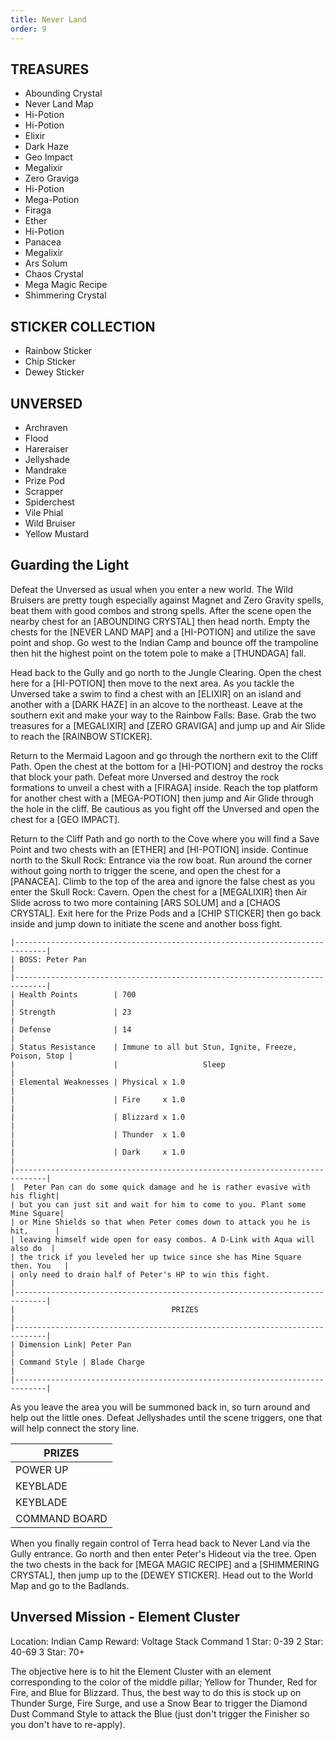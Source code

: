 ```yaml
---
title: Never Land
order: 9
---
```



##         TREASURES ##

*  Abounding Crystal
*  Never Land Map
*  Hi-Potion
*  Hi-Potion
*  Elixir
*  Dark Haze
*  Geo Impact
*  Megalixir
*  Zero Graviga
*  Hi-Potion
*  Mega-Potion
*  Firaga
*  Ether
*  Hi-Potion
*  Panacea
*  Megalixir
*  Ars Solum
*  Chaos Crystal
*  Mega Magic Recipe
*  Shimmering Crystal

##         STICKER COLLECTION ##

*  Rainbow Sticker
*  Chip Sticker
*  Dewey Sticker

##         UNVERSED ##

* Archraven
* Flood
* Hareraiser
* Jellyshade
* Mandrake
* Prize Pod
* Scrapper
* Spiderchest
* Vile Phial
* Wild Bruiser
* Yellow Mustard

## Guarding the Light ##

Defeat the Unversed as usual when you enter a new world. The Wild Bruisers
are pretty tough especially against Magnet and Zero Gravity spells, beat them
with good combos and strong spells. After the scene open the nearby chest for an
[ABOUNDING CRYSTAL] then head north. Empty the chests for the [NEVER LAND MAP]
and a [HI-POTION] and utilize the save point and shop. Go west to the Indian
Camp and bounce off the trampoline then hit the highest point on the totem pole
to make a [THUNDAGA] fall.

Head back to the Gully and go north to the Jungle Clearing. Open the chest
here for a [HI-POTION] then move to the next area. As you tackle the Unversed
take a swim to find a chest with an [ELIXIR] on an island and another with a
[DARK HAZE] in an alcove to the northeast. Leave at the southern exit and make
your way to the Rainbow Falls: Base. Grab the two treasures for a [MEGALIXIR]
and [ZERO GRAVIGA] and jump up and Air Slide to reach the [RAINBOW STICKER].

Return to the Mermaid Lagoon and go through the northern exit to the Cliff
Path. Open the chest at the bottom for a [HI-POTION] and destroy the rocks that
block your path. Defeat more Unversed and destroy the rock formations to unveil
a chest with a [FIRAGA] inside. Reach the top platform for another chest with a
[MEGA-POTION] then jump and Air Glide through the hole in the cliff. Be cautious
as you fight off the Unversed and open the chest for a [GEO IMPACT].

Return to the Cliff Path and go north to the Cove where you will find a Save
Point and two chests with an [ETHER] and [HI-POTION] inside. Continue north to
the Skull Rock: Entrance via the row boat. Run around the corner without going
north to trigger the scene, and open the chest for a [PANACEA]. Climb to the top
of the area and ignore the false chest as you enter the Skull Rock: Cavern. Open
the chest for a [MEGALIXIR] then Air Slide across to two more containing [ARS
SOLUM] and a [CHAOS CRYSTAL]. Exit here for the Prize Pods and a [CHIP STICKER]
then go back inside and jump down to initiate the scene and another boss fight.
```
|-----------------------------------------------------------------------------|
| BOSS: Peter Pan                                                             |
|-----------------------------------------------------------------------------|
| Health Points        | 700                                                  |
| Strength             | 23                                                   |
| Defense              | 14                                                   |
| Status Resistance    | Immune to all but Stun, Ignite, Freeze, Poison, Stop |
|                      |                   Sleep                              |
| Elemental Weaknesses | Physical x 1.0                                       |
|                      | Fire     x 1.0                                       |
|                      | Blizzard x 1.0                                       |
|                      | Thunder  x 1.0                                       |
|                      | Dark     x 1.0                                       |
|-----------------------------------------------------------------------------|
|  Peter Pan can do some quick damage and he is rather evasive with his flight|
| but you can just sit and wait for him to come to you. Plant some Mine Square|
| or Mine Shields so that when Peter comes down to attack you he is hit,      |
| leaving himself wide open for easy combos. A D-Link with Aqua will also do  |
| the trick if you leveled her up twice since she has Mine Square then. You   |
| only need to drain half of Peter's HP to win this fight.                    |
|-----------------------------------------------------------------------------|
|                                   PRIZES                                    |
|-----------------------------------------------------------------------------|
| Dimension Link| Peter Pan                                                   |
| Command Style | Blade Charge                                                |
|-----------------------------------------------------------------------------|
```
As you leave the area you will be summoned back in, so turn around and help
out the little ones. Defeat Jellyshades until the scene triggers, one that will
help connect the story line.



|                     PRIZES                    |
|-----------------------------------------------|
| POWER UP       | Deck Capacity +1             |
| KEYBLADE       | Pixie Petal                  |
| KEYBLADE       | Ends of the Earth            |
| COMMAND BOARD  | Never Land                   |



When you finally regain control of Terra head back to Never Land via the Gully
entrance. Go north and then enter Peter's Hideout via the tree. Open the two
chests in the back for [MEGA MAGIC RECIPE] and a [SHIMMERING CRYSTAL], then jump
up to the [DEWEY STICKER]. Head out to the World Map and go to the Badlands.

## Unversed Mission - Element Cluster ##

Location: Indian Camp
Reward: Voltage Stack Command
1 Star: 0-39
2 Star: 40-69
3 Star: 70+

The objective here is to hit the Element Cluster with an element corresponding
to the color of the middle pillar; Yellow for Thunder, Red for Fire, and Blue
for Blizzard. Thus, the best way to do this is stock up on Thunder Surge, Fire
Surge, and use a Snow Bear to trigger the Diamond Dust Command Style to attack
the Blue (just don't trigger the Finisher so you don't have to re-apply).


